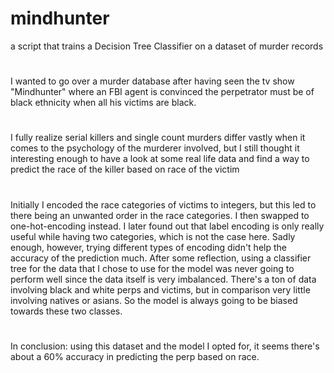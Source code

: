 # mindhunter
a script that trains a Decision Tree Classifier on a dataset of murder records

#

 I wanted to go over a murder database after having seen the tv show "Mindhunter" where an FBI agent is convinced the perpetrator must be of black ethnicity when all his victims are black.

#

 I fully realize serial killers and single count murders differ vastly when it comes to the psychology of the murderer involved, but I still thought it interesting enough to have a look at some real life data and find a way to predict the race of the killer based on race of the victim
 
 #
 
 Initially I encoded the race categories of victims to integers, but this led to there being an unwanted order in the race categories. I then swapped to one-hot-encoding instead. I later found out that label encoding is only really useful while having two categories, which is not the case here.
Sadly enough, however, trying different types of encoding didn't help the accuracy of the prediction much. After some reflection, using a classifier tree for the data that I chose to use for the model was never going to perform well since the data itself is very imbalanced. There's a ton of data involving black and white perps and victims, but in comparison very little involving natives or asians. So the model is always going to be biased towards these two classes.
 
 #
 
 In conclusion: using this dataset and the model I opted for, it seems there's about a 60% accuracy in predicting the perp based on race. 


